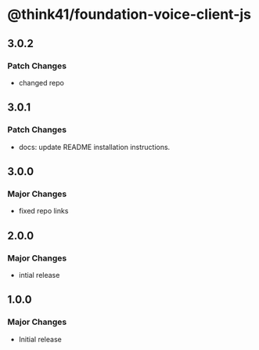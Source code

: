 # @think41/foundation-voice-client-js

## 3.0.2

### Patch Changes

- changed repo

## 3.0.1

### Patch Changes

- docs: update README installation instructions.

## 3.0.0

### Major Changes

- fixed repo links

## 2.0.0

### Major Changes

- intial release

## 1.0.0

### Major Changes

- Initial release
